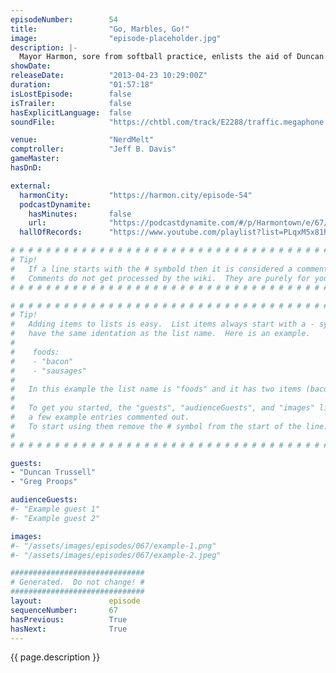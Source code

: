 ```yaml
---
episodeNumber:        54
title:                "Go, Marbles, Go!"
image:                "episode-placeholder.jpg"
description: |-
  Mayor Harmon, sore from softball practice, enlists the aid of Duncan Trussell and Greg Proops to keep the meeting moving. Topics include virtual reality, dead mothers and Jaws 4. In Dungeons and Dragons, Erin summons her first monkey.
showDate:             
releaseDate:          "2013-04-23 10:29:00Z"
duration:             "01:57:18"
isLostEpisode:        false
isTrailer:            false
hasExplicitLanguage:  false
soundFile:            "https://chtbl.com/track/E2288/traffic.megaphone.fm/STA5026135164.mp3?updated=1554504114"

venue:                "NerdMelt"
comptroller:          "Jeff B. Davis"
gameMaster:           
hasDnD:               

external:
  harmonCity:         "https://harmon.city/episode-54"
  podcastDynamite:
    hasMinutes:       false
    url:              "https://podcastdynamite.com/#/p/Harmontown/e/67/54"
  hallOfRecords:      "https://www.youtube.com/playlist?list=PLqxM5x81hNObrz9sXIPzHEzsURW-TWUv1"

# # # # # # # # # # # # # # # # # # # # # # # # # # # # # # # # # # # # # # # # # # # # #
# Tip!
#   If a line starts with the # symbold then it is considered a comment.
#   Comments do not get processed by the wiki.  They are purely for your information.
# # # # # # # # # # # # # # # # # # # # # # # # # # # # # # # # # # # # # # # # # # # # #

# # # # # # # # # # # # # # # # # # # # # # # # # # # # # # # # # # # # # # # # # # # # #
# Tip!
#   Adding items to lists is easy.  List items always start with a - symbol and have
#   have the same identation as the list name.  Here is an example.
#
#    foods:
#    - "bacon"
#    - "sausages"
#
#   In this example the list name is "foods" and it has two items (bacon, and sausages).
#
#   To get you started, the "guests", "audienceGuests", and "images" lists below have
#   a few example entries commented out.
#   To start using them remove the # symbol from the start of the line.
#
# # # # # # # # # # # # # # # # # # # # # # # # # # # # # # # # # # # # # # # # # # # # #

guests:
- "Duncan Trussell"
- "Greg Proops"

audienceGuests:
#- "Example guest 1"
#- "Example guest 2"

images:
#- "/assets/images/episodes/067/example-1.png"
#- "/assets/images/episodes/067/example-2.jpeg"

##############################
# Generated.  Do not change! #
##############################
layout:               episode
sequenceNumber:       67
hasPrevious:          True
hasNext:              True
---
```


<!-- The episode description will be rendered here -->
{{ page.description }}

<!-- Add your content BELOW here -->
<!-- vvvvvvvvvvvvvvvvvvvvvvvvvvv -->




<!-- ^^^^^^^^^^^^^^^^^^^^^^^^^^^ -->
<!-- Add your content ABOVE here -->

<!-- The episode gallery will be rendered here -->